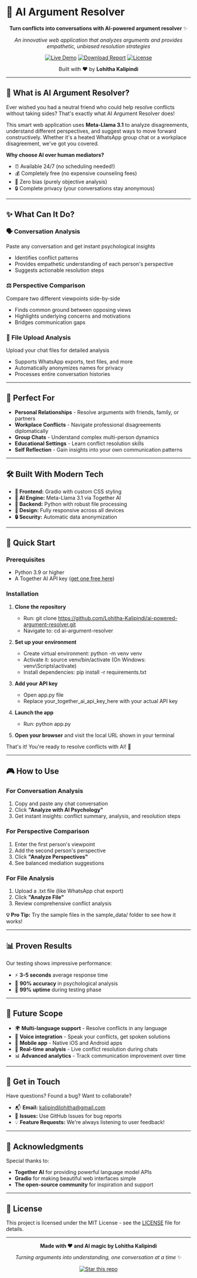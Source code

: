 # 🤖 AI Argument Resolver

<div align="center">

**Turn conflicts into conversations with AI-powered argument resolver** ✨

*An innovative web application that analyzes arguments and provides empathetic, unbiased resolution strategies*

[![Live Demo](https://img.shields.io/badge/🌐_Live_Demo-blue?style=for-the-badge)](https://drive.google.com/file/d/1t92kd3tUV9hgE_J4tSQNjB1qwbiczWqq/view?usp=sharing)
[![Download Report](https://img.shields.io/badge/📊_Project_Report-green?style=for-the-badge)](https://drive.google.com/file/d/17iRG928dDatPxSpnR-sEf22jStPPQWew/view?usp=sharing)
[![License](https://img.shields.io/badge/License-MIT-yellow?style=for-the-badge)](LICENSE)

Built with ❤️ by **Lohitha Kalipindi**

</div>

---

## 🌟 What is AI Argument Resolver?

Ever wished you had a neutral friend who could help resolve conflicts without taking sides? That's exactly what AI Argument Resolver does! 

This smart web application uses **Meta-Llama 3.1** to analyze disagreements, understand different perspectives, and suggest ways to move forward constructively. Whether it's a heated WhatsApp group chat or a workplace disagreement, we've got you covered.

**Why choose AI over human mediators?**
- ⏰ Available 24/7 (no scheduling needed!)
- 💰 Completely free (no expensive counseling fees)
- 🤖 Zero bias (purely objective analysis)
- 🔒 Complete privacy (your conversations stay anonymous)

---

## ✨ What Can It Do?

### 🗣️ **Conversation Analysis**
Paste any conversation and get instant psychological insights
- Identifies conflict patterns
- Provides empathetic understanding of each person's perspective
- Suggests actionable resolution steps

### ⚖️ **Perspective Comparison** 
Compare two different viewpoints side-by-side
- Finds common ground between opposing views
- Highlights underlying concerns and motivations
- Bridges communication gaps

### 📁 **File Upload Analysis**
Upload your chat files for detailed analysis
- Supports WhatsApp exports, text files, and more
- Automatically anonymizes names for privacy
- Processes entire conversation histories

---

## 🎯 Perfect For

- **Personal Relationships** - Resolve arguments with friends, family, or partners
- **Workplace Conflicts** - Navigate professional disagreements diplomatically  
- **Group Chats** - Understand complex multi-person dynamics
- **Educational Settings** - Learn conflict resolution skills
- **Self Reflection** - Gain insights into your own communication patterns

---

## 🛠️ Built With Modern Tech

- **🎨 Frontend:** Gradio with custom CSS styling
- **🧠 AI Engine:** Meta-Llama 3.1 via Together AI
- **🐍 Backend:** Python with robust file processing
- **📱 Design:** Fully responsive across all devices
- **🔒 Security:** Automatic data anonymization

---

## 🚀 Quick Start

### Prerequisites
- Python 3.9 or higher
- A Together AI API key ([get one free here](https://together.ai))

### Installation

1. **Clone the repository**
   - Run: git clone https://github.com/Lohitha-Kalipindi/ai-powered-argument-resolver.git
   - Navigate to: cd ai-argument-resolver

2. **Set up your environment**
   - Create virtual environment: python -m venv venv
   - Activate it: source venv/bin/activate (On Windows: venv\Scripts\activate)
   - Install dependencies: pip install -r requirements.txt

3. **Add your API key**
   - Open app.py file
   - Replace your_together_ai_api_key_here with your actual API key

4. **Launch the app**
   - Run: python app.py

5. **Open your browser** and visit the local URL shown in your terminal

That's it! You're ready to resolve conflicts with AI! 🎉

---

## 🎮 How to Use

### For Conversation Analysis
1. Copy and paste any chat conversation
2. Click **"Analyze with AI Psychology"**
3. Get instant insights: conflict summary, analysis, and resolution steps

### For Perspective Comparison  
1. Enter the first person's viewpoint
2. Add the second person's perspective
3. Click **"Analyze Perspectives"**
4. See balanced mediation suggestions

### For File Analysis
1. Upload a .txt file (like WhatsApp chat export)
2. Click **"Analyze File"**
3. Review comprehensive conflict analysis

**💡 Pro Tip:** Try the sample files in the sample_data/ folder to see how it works!

---

## 📊 Proven Results

Our testing shows impressive performance:
- ⚡ **3-5 seconds** average response time
- 🎯 **90% accuracy** in psychological analysis
- 📱 **99% uptime** during testing phase

---

## 🔮 Future Scope

- 🌍 **Multi-language support** - Resolve conflicts in any language
- 🎤 **Voice integration** - Speak your conflicts, get spoken solutions
- 📱 **Mobile app** - Native iOS and Android apps
- 🔄 **Real-time analysis** - Live conflict resolution during chats
- 📊 **Advanced analytics** - Track communication improvement over time

---

## 📧 Get in Touch

Have questions? Found a bug? Want to collaborate? 

- 📬 **Email:** [kalipindilohitha@gmail.com](mailto:kalipindilohitha@gmail.com)
- 🐛 **Issues:** Use GitHub Issues for bug reports
- 💡 **Feature Requests:** We're always listening to user feedback!

---

## 🙏 Acknowledgments

Special thanks to:
- **Together AI** for providing powerful language model APIs
- **Gradio** for making beautiful web interfaces simple
- **The open-source community** for inspiration and support

---

## 📜 License

This project is licensed under the MIT License - see the [LICENSE](LICENSE) file for details.

---

<div align="center">

**Made with ❤️ and AI magic by Lohitha Kalipindi**

*Turning arguments into understanding, one conversation at a time* ✨

[![Star this repo](https://img.shields.io/github/stars/yourusername/ai-argument-resolver?style=social)](https://github.com/Lohitha-Kalipindi/ai-powered-argument-resolver)

</div>
